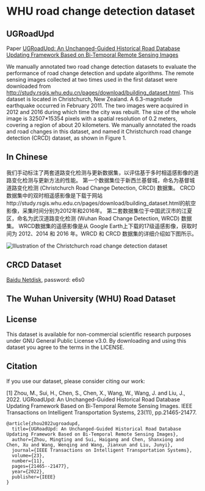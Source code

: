 # WHU road change detection dataset 

## UGRoadUpd
Paper [UGRoadUpd: An Unchanged-Guided Historical Road Database Updating Framework Based on Bi-Temporal Remote Sensing Images](https://ieeexplore.ieee.org/abstract/document/9815123)

We manually annotated two road change detection datasets to evaluate the performance of road change detection and update algorithms. 
The remote sensing images collected at two times used in the first dataset were downloaded from http://study.rsgis.whu.edu.cn/pages/download/building_dataset.html. 
This dataset is located in Christchurch, New Zealand. A 6.3-magnitude earthquake occurred in February 2011. The two images were acquired in 2012 and 2016 during which time the city was rebuilt. 
The size of the whole image is 32507*15354 pixels with a spatial resolution of 0.2 meters, covering a region of about 20 kilometers. 
We manually annotated the roads and road changes in this dataset, and named it Christchurch road change detection (CRCD) dataset, as shown in Figure 1.

## In Chinese
我们手动标注了两套道路变化检测与更新数据集，以评估基于多时相遥感影像的道路变化检测与更新方法的性能。
第一个数据集位于新西兰基督城，命名为基督城道路变化检测 (Christchurch Road Change Detection, CRCD) 数据集。 
CRCD数据集中的双时相遥感影像是下载于网站http://study.rsgis.whu.edu.cn/pages/download/building_dataset.html的航空影像，采集时间分别为2012年和2016年。
第二套数据集位于中国武汉市的江夏区，命名为武汉道路变化检测 (Wuhan Road Change Detection, WRCD) 数据集。
WRCD数据集的遥感影像是从 Google Earth上下载的17级遥感影像，获取时间为 2012、2014 和 2016 年。WRCD 和 CRCD 数据集的详细介绍如下图所示。

![Illustration of the Christchurch road change detection dataset]((https://github.com/fightingMinty/Road-Change-Detection-Dataset/blob/main/Fig5.jpg) "optional title")

## CRCD Dataset
[Baidu Netdisk](https://pan.baidu.com/s/13OKNkuny7gVsJaeRdJCL1w?pwd=e6s0 ), password: e6s0 
## The Wuhan University (WHU) Road Dataset



## License

This dataset is available for non-commercial scientific research purposes under GNU General Public License v3.0. By downloading and using this dataset you agree to the terms in the LICENSE. 

## Citation

If you use our dataset, please consider citing our work:

[1] Zhou, M., Sui, H., Chen, S., Chen, X., Wang, W., Wang, J. and Liu, J., 2022. UGRoadUpd: An Unchanged-Guided Historical Road Database Updating Framework Based on Bi-Temporal Remote Sensing Images. IEEE Transactions on Intelligent Transportation Systems, 23(11), pp.21465-21477.

```
@article{zhou2022ugroadupd,
  title={UGRoadUpd: An Unchanged-Guided Historical Road Database Updating Framework Based on Bi-Temporal Remote Sensing Images},
  author={Zhou, Mingting and Sui, Haigang and Chen, Shanxiong and Chen, Xu and Wang, Wenqing and Wang, Jianxun and Liu, Junyi},
  journal={IEEE Transactions on Intelligent Transportation Systems},
  volume={23},
  number={11},
  pages={21465--21477},
  year={2022},
  publisher={IEEE}
}
```
